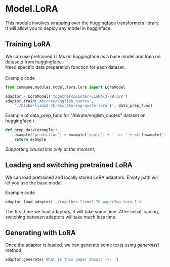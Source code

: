 # Model.LoRA

This module involves wrapping over the huggingface transformers library.\
It will allow you to deploy any model in hugginface.

## Training LoRA
We can use pretrained LLMs on huggingface as a base model and train on datasets from huggingface.\
Need specific data preparation function for each dataset.\
\
Example code
```python
from commune.modules.model.lora.lora import LoraModel

adaptor = LoraModel('togethercomputer/LLaMA-2-7B-32K')
adaptor.train('Abirate/english_quotes', 
    './bloke-llama2-7b-abirate-eng-quote-lora-1', data_prep_func)
```

Example of data_prep_func for "Abirate/english_quotes" dataset on huggingface.\
```python
def prep_data(example):
    example['prediction'] = example['quote'] + ' ->: ' + str(example['tags'])
    return example
```
*Supporting causal lms only at the moment.*

## Loading and switching pretrained LoRA
We can load pretrained and locally stored LoRA adaptors.
Empty path will let you use the base model.

Example code
```python
adaptor.load_adaptor('./together-llama2-7b-paper2qa-lora-1')
```

The first time we load adaptors, it will take some time. After initial loading, switching between adaptors will take much less time.
## Generating with LoRA
Once the adaptor is loaded, we can generate some texts using *generate()* method
```python
adaptor.generate('What is this paper about? ->: ')
```
